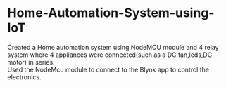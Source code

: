 # Home-Automation-System-using-IoT
Created a Home automation system using NodeMCU module and 4 relay system where 4 appliances were connected(such as a DC fan,leds,DC motor) in series. \
Used the NodeMcu module to connect to the Blynk app to control the electronics.
